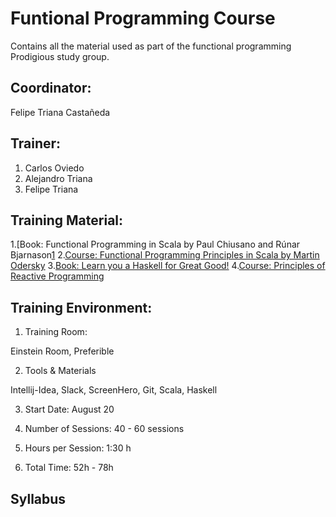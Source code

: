 
[1]: http://www.amazon.com/Functional-Programming-Scala-Paul-Chiusano/dp/1617290653/ref=sr_1_2?ie=UTF8&qid=1438618363&sr=8-2&keywords=functional+programming

[2]: ttps://www.coursera.org/course/progfun

[3]: http://learnyouahaskell.com/

[4]: http://aprendehaskell.es/

[5]: https://www.coursera.org/course/reactive


# Funtional Programming Course

Contains all the material used as part of the functional programming Prodigious study group.

## Coordinator: 

Felipe Triana Castañeda

## Trainer:  

1. Carlos Oviedo
2. Alejandro Triana
3. Felipe Triana

## Training Material:

1.[Book: Functional Programming in Scala by Paul Chiusano and Rúnar Bjarnason[1]
2.[Course: Functional Programming Principles in Scala by Martin Odersky][2]
3.[Book: Learn you a Haskell for Great Good!][3]
4.[Course: Principles of Reactive Programming][4]

## Training Environment:

1. Training Room:

Einstein Room, Preferible

2. Tools & Materials

Intellij-Idea, Slack, ScreenHero, Git, Scala, Haskell

3. Start Date:  August 20

4. Number of Sessions: 40 - 60 sessions

5. Hours per Session: 1:30 h

6. Total Time: 52h - 78h

## Syllabus






